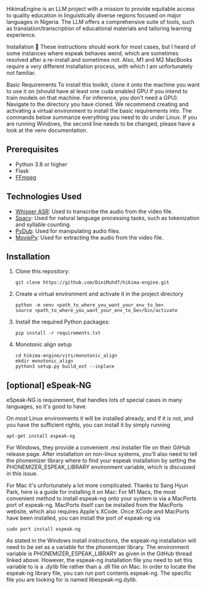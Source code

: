 HikimaEngine is an LLM project with a mission to provide equitable access to quality education in linguistically diverse regions focused on major languages in Nigeria. The LLM offers a comprehensive suite of tools, such as translation/transcription of educational materials and tailoring learning experience.

Installation 🦉
These instructions should work for most cases, but I heard of some instances where espeak behaves weird, which are sometimes resolved after a re-install and sometimes not. Also, M1 and M2 MacBooks require a very different installation process, with which I am unfortunately not familiar.

Basic Requirements
To install this toolkit, clone it onto the machine you want to use it on (should have at least one cuda enabled GPU if you intend to train models on that machine. For inference, you don't need a GPU). Navigate to the directory you have cloned. We recommend creating and activating a virtual environment to install the basic requirements into. The commands below summarize everything you need to do under Linux. If you are running Windows, the second line needs to be changed, please have a look at the venv documentation.

## Prerequisites

- Python 3.8 or higher
- Flask
- [FFmpeg](https://ffmpeg.org/download.html)

## Technologies Used

- [Whisper ASR](https://www.openai.com/research/whisper/): Used to transcribe the audio from the video file.
- [Spacy](https://spacy.io/): Used for natural language processing tasks, such as tokenization and syllable counting.
- [PyDub](http://pydub.com/): Used for manipulating audio files.
- [MoviePy](https://zulko.github.io/moviepy/): Used for extracting the audio from the video file.


## Installation

1. Clone this repository:
   ```
   git clone https://github.com/DiniMuhd7/hikima-engine.git
   ```
   
2. Create a virtual environment and activate it in the project directory
   ```
   python -m venv <path_to_where_you_want_your_env_to_be>
   source <path_to_where_you_want_your_env_to_be>/bin/activate
   ```

3. Install the required Python packages:
   ```
   pip install -r requirements.txt
   ```

4. Monotonic align setup 
    ```
   cd hikima-engine/vits/monotonic_align
   mkdir monotonic_align
   python3 setup.py build_ext --inplace
    ```

## [optional] eSpeak-NG
eSpeak-NG is requirement, that handles lots of special cases in many languages, so it's good to have.

On most Linux environments it will be installed already, and if it is not, and you have the sufficient rights, you can install it by simply running
```
apt-get install espeak-ng
```

For Windows, they provide a convenient .msi installer file on their GitHub release page. After installation on non-linux systems, you'll also need to tell the phonemizer library where to find your espeak installation by setting the PHONEMIZER_ESPEAK_LIBRARY environment variable, which is discussed in this issue.

For Mac it's unfortunately a lot more complicated. Thanks to Sang Hyun Park, here is a guide for installing it on Mac: For M1 Macs, the most convenient method to install espeak-ng onto your system is via a MacPorts port of espeak-ng. MacPorts itself can be installed from the MacPorts website, which also requires Apple's XCode. Once XCode and MacPorts have been installed, you can install the port of espeak-ng via
```
sudo port install espeak-ng
```

As stated in the Windows install instructions, the espeak-ng installation will need to be set as a variable for the phonemizer library. The environment variable is PHONEMIZER_ESPEAK_LIBRARY as given in the GitHub thread linked above. However, the espeak-ng installation file you need to set this variable to is a .dylib file rather than a .dll file on Mac. In order to locate the espeak-ng library file, you can run port contents espeak-ng. The specific file you are looking for is named libespeak-ng.dylib.




